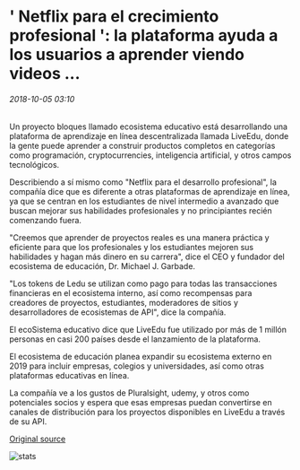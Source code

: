 # ' Netflix para el crecimiento profesional ': la plataforma ayuda a los usuarios a aprender viendo videos ...

###### 2018-10-05 03:10

Un proyecto bloques llamado ecosistema educativo está desarrollando una plataforma de aprendizaje en línea descentralizada llamada LiveEdu, donde la gente puede aprender a construir productos completos en categorías como programación, cryptocurrencies, inteligencia artificial, y otros campos tecnológicos.

Describiendo a sí mismo como "Netflix para el desarrollo profesional", la compañía dice que es diferente a otras plataformas de aprendizaje en línea, ya que se centran en los estudiantes de nivel intermedio a avanzado que buscan mejorar sus habilidades profesionales y no principiantes recién comenzando fuera.

"Creemos que aprender de proyectos reales es una manera práctica y eficiente para que los profesionales y los estudiantes mejoren sus habilidades y hagan más dinero en su carrera", dice el CEO y fundador del ecosistema de educación, Dr. Michael J. Garbade.

"Los tokens de Ledu se utilizan como pago para todas las transacciones financieras en el ecosistema interno, así como recompensas para creadores de proyectos, estudiantes, moderadores de sitios y desarrolladores de ecosistemas de API", dice la compañía.

El ecoSistema educativo dice que LiveEdu fue utilizado por más de 1 millón personas en casi 200 países desde el lanzamiento de la plataforma.

El ecosistema de educación planea expandir su ecosistema externo en 2019 para incluir empresas, colegios y universidades, así como otras plataformas educativas en línea.

La compañía ve a los gustos de Pluralsight, udemy, y otros como potenciales socios y espera que esas empresas puedan convertirse en canales de distribución para los proyectos disponibles en LiveEdu a través de su API.

[Original source](https://cointelegraph.com/news/netflix-for-professional-growth-platform-helps-users-learn-by-watching-videos)

![stats](https://c.statcounter.com/11760860/0/a89fa40b/1/ "stats")